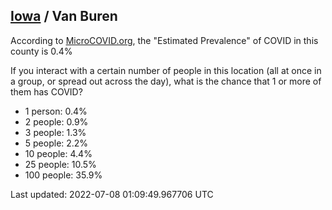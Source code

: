 
## [Iowa](/united-states/iowa) / Van Buren

According to [MicroCOVID.org](http://microcovid.org),
the "Estimated Prevalence" of COVID in this county is 0.4%

If you interact with a certain number of people in this location
(all at once in a group, or spread out across the day), what is the chance that
1 or more of them has COVID?

- 1 person: 0.4%
- 2 people: 0.9%
- 3 people: 1.3%
- 5 people: 2.2%
- 10 people: 4.4%
- 25 people: 10.5%
- 100 people: 35.9%

Last updated: 2022-07-08 01:09:49.967706 UTC
